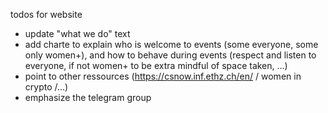 todos for website

- update "what we do" text
- add charte to explain who is welcome to events (some everyone, some only women+), and how to behave during events (respect and listen to everyone, if not women+ to be extra mindful of space taken, ...)
- point to other ressources (https://csnow.inf.ethz.ch/en/ / women in crypto /...)
- emphasize the telegram group
